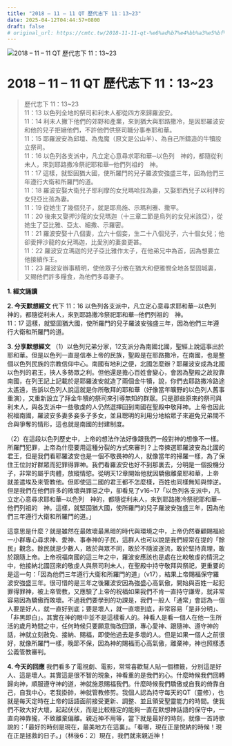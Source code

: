 ```yaml
---
title: "2018 – 11 – 11 QT 歷代志下 11：13~23"
date: 2025-04-12T04:44:57+0800
draft: false
# original_url: https://cmtc.tw/2018-11-11-qt-%e6%ad%b7%e4%bb%a3%e5%bf%97%e4%b8%8b-11%ef%bc%9a1323
---
```


![2018 – 11 – 11 QT 歷代志下  11：13\~23](/images/qt.jpg   "2018 – 11 – 11 QT 歷代志下  11：13\~23")

# 2018 – 11 – 11 QT 歷代志下 11：13\~23

> 歷代志下 11：13\~23  
> 11：13 以色列全地的祭司和利未人都從四方來歸羅波安。  
> 11：14 利未人撇下他們的郊野和產業，來到猶大與耶路撒冷，是因耶羅波安和他的兒子拒絕他們，不許他們供祭司職分事奉耶和華。  
> 11：15 耶羅波安為邱壇、為鬼魔（原文是公山羊）、為自己所鑄造的牛犢設立祭司。  
> 11：16 以色列各支派中，凡立定心意尋求耶和華─以色列　神的，都隨從利未人，來到耶路撒冷祭祀耶和華─他們列祖的　神。  
> 11：17 這樣，就堅固猶大國，使所羅門的兒子羅波安強盛三年，因為他們三年遵行大衛和所羅門的道。  
> 11：18 羅波安娶大衛兒子耶利摩的女兒瑪哈拉為妻，又娶耶西兒子以利押的女兒亞比孩為妻。  
> 11：19 從她生了幾個兒子，就是耶烏施、示瑪利雅、撒罕。  
> 11：20 後來又娶押沙龍的女兒瑪迦（十三章二節是烏列的女兒米該亞），從她生了亞比雅、亞太、細撒、示羅密。  
> 11：21 羅波安娶十八個妻，立六十個妾，生二十八個兒子，六十個女兒；他卻愛押沙龍的女兒瑪迦，比愛別的妻妾更甚。  
> 11：22 羅波安立瑪迦的兒子亞比雅作太子，在他弟兄中為首，因為想要立他接續作王。  
> 11：23 羅波安辦事精明，使他眾子分散在猶大和便雅憫全地各堅固城裏，又賜他們許多糧食，為他們多尋妻子。

**1. 經文誦讀**

**2.  今天默想經文**
代下 11：16 以色列各支派中，凡立定心意尋求耶和華─以色列　神的，都隨從利未人，來到耶路撒冷祭祀耶和華─他們列祖的　神。  
11：17 這樣，就堅固猶大國，使所羅門的兒子羅波安強盛三年，因為他們三年遵行大衛和所羅門的道。

**3. 分享默想經文**
（1）以色列兄弟分家，12支派分為南國北國，聖經上說這事出於耶和華。但是以色列一直是信奉上帝的民族，聖殿是在耶路撒冷，在南國，也是整個以色列民族的宗教信仰中心。南國有地利之便，北國怎麼辦？耶羅波安成為北國以色列的君王，挾人多勢眾之利。但他還是擔心百姓會變心，會因為聖殿之故投靠南國，在列王記上記載於是耶羅波安就造了兩個金牛犢，說，你們去耶路撒冷路途太遙遠，告訴以色列人說這就是你所敬拜的耶和華（好像當年曠野的以色列人舊事重演），又重新設立了拜金牛犢的祭司來引導無知的群眾。只是那些原來的祭司與利未人，與各支派中一些敬虔的人仍然選擇回到南國在聖殿中敬拜神。上帝也因此祝福南國，羅波安多妻多妾多子多女，並且聰明的利用分地給眾子來避免兄弟間不合與爭奪的情形，這也就是南國的封建制度。

（2）在這段以色列歷史中，上帝的想法作法好像跟我們一般對神的想像不一樣。所羅門犯罪，上帝為什麼要用這種分裂的方式來審判？上帝揀選耶羅波安為北國的君王，但是我們看耶羅波安也是一個不敬畏神的人，就像當年的掃羅一樣，為了保住王位討好群眾而犯罪得罪神。我們看羅波安也好不到那裏去，分明是一個投機分子，非常的屬乎肉體，放縱情慾。從明天12章開始他就因驕傲離棄耶和華，上帝就差遣埃及來管教他。但即使這二國的君王都不怎麼樣，百姓也同樣無知與悖逆。但是我們在他們許多的敗壞與罪惡之中，卻看見了v16\~17「以色列各支派中，凡立定心意尋求耶和華─以色列　神的，都隨從利未人，來到耶路撒冷祭祀耶和華─他們列祖的　神。這樣，就堅固猶大國，使所羅門的兒子羅波安強盛三年，因為他們三年遵行大衛和所羅門的道。」

這意思是什麼？就是雖然在最敗壞最黑暗的時代與環境之中，上帝仍然眷顧賜福給一小群專心尋求神、愛神、事奉神的子民，這群人也可以說是我們經常在提的「餘民」觀念。餘民就是少數人，敢於與眾不同，敢於不隨波逐流，敢於堅持真理，敢於跟隨上帝。上帝祝福南國的這三年之中，羅波安應該也是處在比較敬虔的情況之中，他接納北國回來的敬虔人與祭司利未人，在聖殿中持守敬拜與祭祀，更重要的是這一句：「因為他們三年遵行大衛和所羅門的道」（v17），結果上帝賜福保守羅波安強盛三年。很可惜的是三年之後羅波安因為強盛心高氣傲，開始與百姓一起犯罪得罪神，被上帝管教，又應驗了上帝的祝福如果我們不肯一直持守謙卑，就非常容易因為驕傲而敗壞。不過我們要學到的功課是，我們一般人「通常」會認為一個人要是好人，就一直好到底；要是壞人，就一直壞到底，非常容易「是非分明」、「非黑即白」。其實在神的眼中並不是這樣看人的。神看人是看一個人在他一生所活的歲月時間之中，任何時候只要願意悔改回頭，專心愛神、跟隨神、遵守神的話，神就立刻赦免、接納、賜福，即使他過去是多壞的人。但是如果一個人之前很好，就像所羅門一樣，晚節不保，因為神的賜福而心高氣傲，離棄神，神也照樣憑公義管教審判。

**4. 今天的回應**
我們看多了電視劇、電影，常常喜歡幫人貼一個標籤，分別這是好人、這是壞人。其實這是很不智的現象，神看重的是我們的心。什麼時候我們回轉歸向神，順服遵守神的道，神就施恩賜福我們。什麼時候我們驕傲或自我的倚靠自己，自我中心，老我掛帥，神就管教修剪。我個人認為持守每天的QT（靈修），也就是每天定時在上帝的話語面前接受更新、調整、並且領受聖靈能力的時間。使我們不致大好大壞，起起伏伏，而是比較穩定的能夠一直在默想神話語的保守中，一直向神靠攏，不致離棄偏離。親近神不用等，當下就是最好的時刻，就像一首詩歌說的：「最好的時刻是現在，最美地方在這裏」。「看哪，現在正是悅納的時候！現在正是拯救的日子。」（林後6：2）現在，我們就來親近神！
